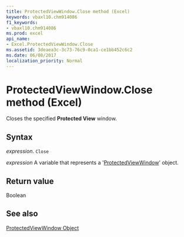 ```yaml
---
title: ProtectedViewWindow.Close method (Excel)
keywords: vbaxl10.chm914086
f1_keywords:
- vbaxl10.chm914086
ms.prod: excel
api_name:
- Excel.ProtectedViewWindow.Close
ms.assetid: 3deaea3c-3c73-76c9-0ca1-ce1bb452c6c2
ms.date: 06/08/2017
localization_priority: Normal
---
```



# ProtectedViewWindow.Close method (Excel)

Closes the specified  **Protected View** window.


## Syntax

_expression_. `Close`

_expression_ A variable that represents a '[ProtectedViewWindow](Excel.ProtectedViewWindow.md)' object.


## Return value

Boolean


## See also


[ProtectedViewWindow Object](Excel.ProtectedViewWindow.md)

